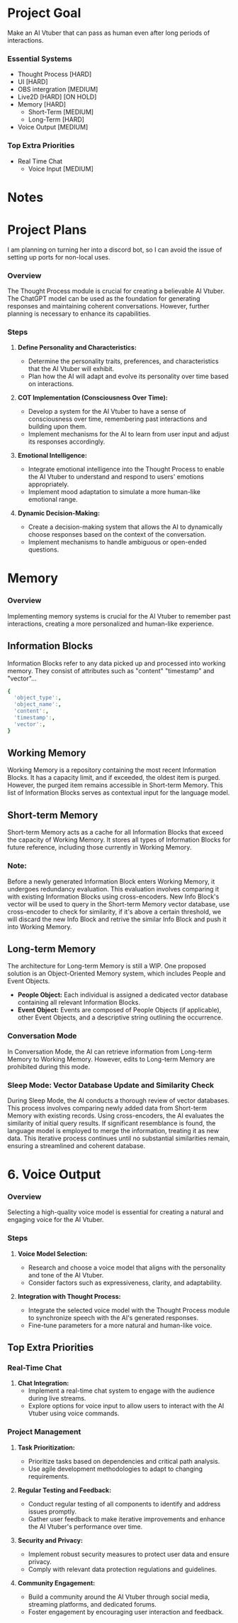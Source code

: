 # Project Goal
Make an AI Vtuber that can pass as human even after long periods of interactions.

### Essential Systems
- Thought Process [HARD]
- UI [HARD]
- OBS intergration [MEDIUM]
- Live2D [HARD] [ON HOLD]
- Memory [HARD]
  - Short-Term [MEDIUM]
  - Long-Term [HARD]
- Voice Output [MEDIUM]

### Top Extra Priorities
- Real Time Chat
  - Voice Input [MEDIUM]

# Notes
# Project Plans
I am planning on turning her into a discord bot, so I can avoid the issue of setting up ports for non-local uses.



### Overview
The Thought Process module is crucial for creating a believable AI Vtuber. The ChatGPT model can be used as the foundation for generating responses and maintaining coherent conversations. However, further planning is necessary to enhance its capabilities.

### Steps
1. **Define Personality and Characteristics:**
   - Determine the personality traits, preferences, and characteristics that the AI Vtuber will exhibit.
   - Plan how the AI will adapt and evolve its personality over time based on interactions.

2. **COT Implementation (Consciousness Over Time):**
   - Develop a system for the AI Vtuber to have a sense of consciousness over time, remembering past interactions and building upon them.
   - Implement mechanisms for the AI to learn from user input and adjust its responses accordingly.

3. **Emotional Intelligence:**
   - Integrate emotional intelligence into the Thought Process to enable the AI Vtuber to understand and respond to users' emotions appropriately.
   - Implement mood adaptation to simulate a more human-like emotional range.

4. **Dynamic Decision-Making:**
   - Create a decision-making system that allows the AI to dynamically choose responses based on the context of the conversation.
   - Implement mechanisms to handle ambiguous or open-ended questions.








# Memory

### Overview
Implementing memory systems is crucial for the AI Vtuber to remember past interactions, creating a more personalized and human-like experience.

## Information Blocks
Information Blocks refer to any data picked up and processed into working memory. They consist of attributes such as "content" "timestamp" and "vector"...
```yaml
{
  'object_type':,
  'object_name':,
  'content':,
  'timestamp':,
  'vector':,
}
```
## Working Memory
Working Memory is a repository containing the most recent Information Blocks. It has a capacity limit, and if exceeded, the oldest item is purged. However, the purged item remains accessible in Short-term Memory. This list of Information Blocks serves as contextual input for the language model.

## Short-term Memory
Short-term Memory acts as a cache for all Information Blocks that exceed the capacity of Working Memory. It stores all types of Information Blocks for future reference, including those currently in Working Memory.

### Note:
Before a newly generated Information Block enters Working Memory, it undergoes redundancy evaluation. This evaluation involves comparing it with existing Information Blocks using cross-encoders.
New Info Block's vector will be used to query in the Short-term Memory vector database, use cross-encoder to check for similarity, if it's above a certain threshold, we will discard the new Info Block and retrive the similar Info Block and push it into Working Memory.

## Long-term Memory
The architecture for Long-term Memory is still a WIP. One proposed solution is an Object-Oriented Memory system, which includes People and Event Objects.

- **People Object:** Each individual is assigned a dedicated vector database containing all relevant Information Blocks.
- **Event Object:** Events are composed of People Objects (if applicable), other Event Objects, and a descriptive string outlining the occurrence.

### Conversation Mode
In Conversation Mode, the AI can retrieve information from Long-term Memory to Working Memory. However, edits to Long-term Memory are prohibited during this mode.

### Sleep Mode: Vector Database Update and Similarity Check
During Sleep Mode, the AI conducts a thorough review of vector databases. This process involves comparing newly added data from Short-term Memory with existing records. Using cross-encoders, the AI evaluates the similarity of initial query results. If significant resemblance is found, the language model is employed to merge the information, treating it as new data. This iterative process continues until no substantial similarities remain, ensuring a streamlined and coherent database.





# 6. Voice Output

### Overview
Selecting a high-quality voice model is essential for creating a natural and engaging voice for the AI Vtuber.

### Steps
1. **Voice Model Selection:**
   - Research and choose a voice model that aligns with the personality and tone of the AI Vtuber.
   - Consider factors such as expressiveness, clarity, and adaptability.

2. **Integration with Thought Process:**
   - Integrate the selected voice model with the Thought Process module to synchronize speech with the AI's generated responses.
   - Fine-tune parameters for a more natural and human-like voice.





## Top Extra Priorities

### Real-Time Chat

1. **Chat Integration:**
   - Implement a real-time chat system to engage with the audience during live streams.
   - Explore options for voice input to allow users to interact with the AI Vtuber using voice commands.

### Project Management

1. **Task Prioritization:**
   - Prioritize tasks based on dependencies and critical path analysis.
   - Use agile development methodologies to adapt to changing requirements.

2. **Regular Testing and Feedback:**
   - Conduct regular testing of all components to identify and address issues promptly.
   - Gather user feedback to make iterative improvements and enhance the AI Vtuber's performance over time.

3. **Security and Privacy:**
   - Implement robust security measures to protect user data and ensure privacy.
   - Comply with relevant data protection regulations and guidelines.

4. **Community Engagement:**
   - Build a community around the AI Vtuber through social media, streaming platforms, and dedicated forums.
   - Foster engagement by encouraging user interaction and feedback.
